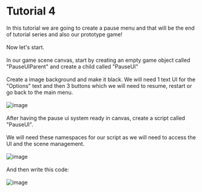 # Tutorial 4
In this tutorial we are going to create a pause menu and that will be the end of tutorial series and also our prototype game! 
<br/><br/>
Now let's start.
<br/><br/>
In our game scene canvas, start by creating an empty game object called "PauseUIParent" and create a child called "PauseUI"
<br/><br/>
Create a image background and make it black. We will need 1 text UI for the "Options" text and then 3 buttons which we will need to resume, restart or go back to the main menu.
<br/><br/>
![image](https://github.com/cayaahmet/Ahmet_Caya_Programming_CourseWork/assets/125205290/0e4442a6-2599-403a-bed9-05fa61961ce7)
<br/><br/>
After having the pause ui system ready in canvas, create a script called "PauseUI".
<br/><br/>
We will need these namespaces for our script as we will need to access the UI and the scene management.
<br/><br/>
![image](https://github.com/cayaahmet/Ahmet_Caya_Programming_CourseWork/assets/125205290/3efa12ff-22e5-4d26-bc41-6f7a14ab4a37)
<br/><br/>
And then write this code:
<br/><br/>
![image](https://github.com/cayaahmet/Ahmet_Caya_Programming_CourseWork/assets/125205290/d5862396-7fa0-44ed-93d5-ba226bb2a1bc)
